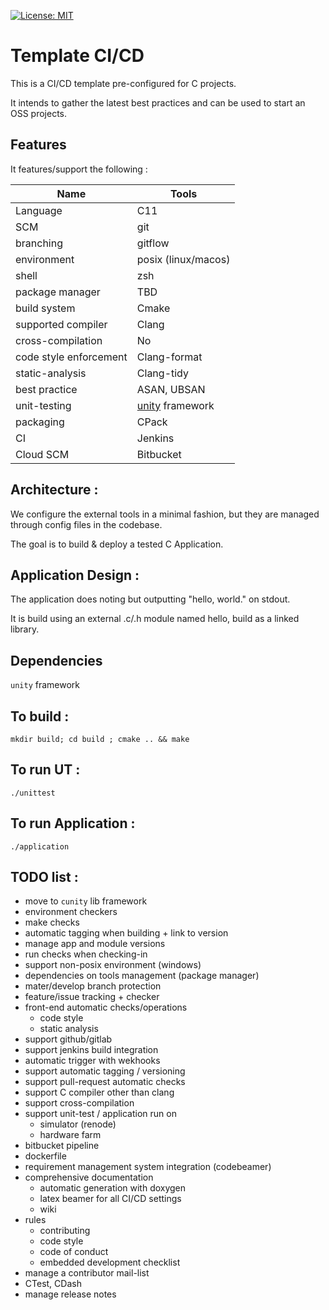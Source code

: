 [![License: MIT](https://img.shields.io/badge/License-MIT-yellow.svg)](https://opensource.org/licenses/MIT)     

# Template CI/CD

This is a CI/CD template pre-configured for C projects.

It intends to gather the latest best practices and can be used to start an OSS projects.

## Features

It features/support the following :

Name                   | Tools
-----------------------|-------
Language               | C11
SCM                    | git
branching              | gitflow
environment            | posix (linux/macos)
shell                  | zsh
package manager        | TBD
build system           | Cmake
supported compiler     | Clang
cross-compilation      | No
code style enforcement | Clang-format
static-analysis        | Clang-tidy
best practice          | ASAN, UBSAN 
unit-testing           | [unity](https://github.com/ThrowTheSwitch/Unity) framework
packaging              | CPack
CI                     | Jenkins
Cloud SCM              | Bitbucket

## Architecture :

We configure the external tools in a minimal fashion, but they are managed through config files in the codebase. 

The goal is to build & deploy a tested C Application.

## Application Design :

The application does noting but outputting "hello, world." on stdout.

It is build using an external .c/.h module named hello, build as a linked library.

## Dependencies

`unity` framework

## To build :

`mkdir build; cd build ; cmake .. && make`

## To run UT :

`./unittest`

## To run Application :

`./application`

## TODO list :

- move to `cunity` lib framework
- environment checkers 
- make checks
- automatic tagging when building + link to version
- manage app and module versions
- run checks when checking-in
- support non-posix environment (windows)
- dependencies on tools management (package manager)
- mater/develop branch protection
- feature/issue tracking + checker
- front-end automatic checks/operations
    - code style
    - static analysis
- support github/gitlab
- support jenkins build integration
- automatic trigger with wekhooks
- support automatic tagging / versioning
- support pull-request automatic checks
- support C compiler other than clang
- support cross-compilation
- support unit-test / application run on 
    - simulator (renode)
    - hardware farm
- bitbucket pipeline
- dockerfile
- requirement management system integration (codebeamer)
- comprehensive documentation
    - automatic generation with doxygen
    - latex beamer for all CI/CD settings
    - wiki
- rules
    - contributing
    - code style
    - code of conduct
    - embedded development checklist
- manage a contributor mail-list
- CTest, CDash
- manage release notes
